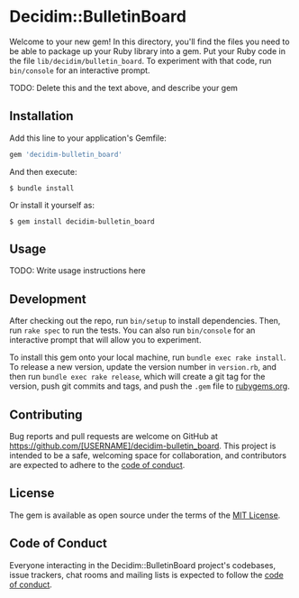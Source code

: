 # Decidim::BulletinBoard

Welcome to your new gem! In this directory, you'll find the files you need to be able to package up your Ruby library into a gem. Put your Ruby code in the file `lib/decidim/bulletin_board`. To experiment with that code, run `bin/console` for an interactive prompt.

TODO: Delete this and the text above, and describe your gem

## Installation

Add this line to your application's Gemfile:

```ruby
gem 'decidim-bulletin_board'
```

And then execute:

    $ bundle install

Or install it yourself as:

    $ gem install decidim-bulletin_board

## Usage

TODO: Write usage instructions here

## Development

After checking out the repo, run `bin/setup` to install dependencies. Then, run `rake spec` to run the tests. You can also run `bin/console` for an interactive prompt that will allow you to experiment.

To install this gem onto your local machine, run `bundle exec rake install`. To release a new version, update the version number in `version.rb`, and then run `bundle exec rake release`, which will create a git tag for the version, push git commits and tags, and push the `.gem` file to [rubygems.org](https://rubygems.org).

## Contributing

Bug reports and pull requests are welcome on GitHub at https://github.com/[USERNAME]/decidim-bulletin_board. This project is intended to be a safe, welcoming space for collaboration, and contributors are expected to adhere to the [code of conduct](https://github.com/[USERNAME]/decidim-bulletin_board/blob/master/CODE_OF_CONDUCT.md).


## License

The gem is available as open source under the terms of the [MIT License](https://opensource.org/licenses/MIT).

## Code of Conduct

Everyone interacting in the Decidim::BulletinBoard project's codebases, issue trackers, chat rooms and mailing lists is expected to follow the [code of conduct](https://github.com/[USERNAME]/decidim-bulletin_board/blob/master/CODE_OF_CONDUCT.md).

